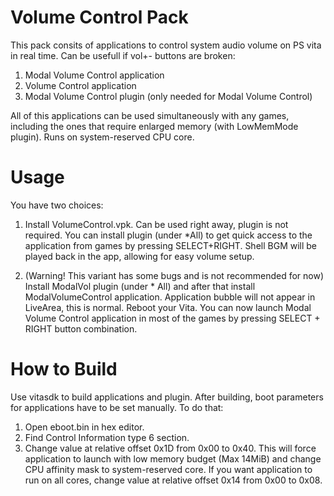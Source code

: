 # Volume Control Pack
This pack consits of applications to control system audio volume on PS vita in real time. Can be usefull if vol+- buttons are broken:
1. Modal Volume Control application
2. Volume Control application
3. Modal Volume Control plugin (only needed for Modal Volume Control)

All of this applications can be used simultaneously with any games, including the ones that require enlarged memory (with LowMemMode plugin). Runs on system-reserved CPU core.

# Usage
You have two choices:
1. Install VolumeControl.vpk. Can be used right away, plugin is not required. You can install plugin (under *All) to get quick access to the application from games by pressing SELECT+RIGHT. Shell BGM will be played back in the app, allowing for easy volume setup.

2. (Warning! This variant has some bugs and is not recommended for now) Install ModalVol plugin (under * All) and after that install ModalVolumeControl application. Application bubble will not appear in LiveArea, this is normal. Reboot your Vita. You can now launch Modal Volume Control application in most of the games by pressing SELECT + RIGHT button combination.

# How to Build
Use vitasdk to build applications and plugin. After building, boot parameters for applications have to be set manually. To do that:
1. Open eboot.bin in hex editor.
2. Find Control Information type 6 section.
3. Change value at relative offset 0x1D from 0x00 to 0x40. This will force application to launch with low memory budget (Max 14MiB) and change CPU affinity mask to system-reserved core. If you want application to run on all cores, change value at relative offset 0x14 from 0x00 to 0x08.
